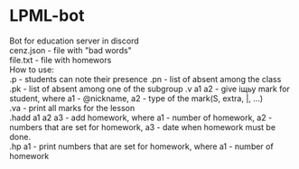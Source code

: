 # LPML-bot
Bot for education server in discord  
cenz.json - file with "bad words"      
file.txt - file with homewors            
How to use:                                        
.p - students can note their presence
.pn - list of absent among the class                             
.pk - list of absent among one of the subgroup
.v a1 a2 - give іщьу mark for student, where a1 - @nickname,  a2 - type of the mark(S, extra, |, ...)  
.va - print all marks for the lesson                           
.hadd a1 a2 a3 - add homework, where a1 - number of homework,  a2 - numbers that are set for homework, a3 - date when homework must be done.                                  
.hp a1 - print numbers that are set for homework, where a1 - number of homework        
